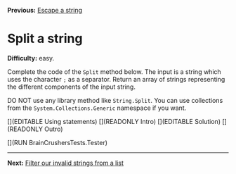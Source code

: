 ﻿**Previous:** [Escape a string](strings-escape)

# Split a string

**Difficulty:** easy.

Complete the code of the `Split` method below. The input is a string which uses the character `;` as a separator. Return an array of strings representing the different components of the input string.

DO NOT use any library method like `String.Split`. You can use collections from the `System.Collections.Generic` namespace if you want.

[](EDITABLE Using statements)
[](READONLY Intro)
[](EDITABLE Solution)
[](READONLY Outro)

[](RUN BrainCrushersTests.Tester)

---

**Next:** [Filter our invalid strings from a list](strings-filterList)
